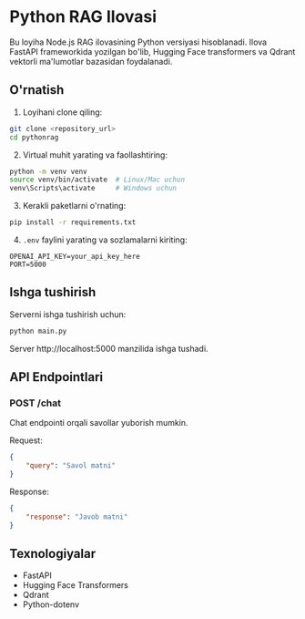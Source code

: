 # Python RAG Ilovasi

Bu loyiha Node.js RAG ilovasining Python versiyasi hisoblanadi. Ilova FastAPI frameworkida yozilgan bo'lib, Hugging Face transformers va Qdrant vektorli ma'lumotlar bazasidan foydalanadi.

## O'rnatish

1. Loyihani clone qiling:
```bash
git clone <repository_url>
cd pythonrag
```

2. Virtual muhit yarating va faollashtiring:
```bash
python -m venv venv
source venv/bin/activate  # Linux/Mac uchun
venv\Scripts\activate     # Windows uchun
```

3. Kerakli paketlarni o'rnating:
```bash
pip install -r requirements.txt
```

4. `.env` faylini yarating va sozlamalarni kiriting:
```
OPENAI_API_KEY=your_api_key_here
PORT=5000
```

## Ishga tushirish

Serverni ishga tushirish uchun:

```bash
python main.py
```

Server http://localhost:5000 manzilida ishga tushadi.

## API Endpointlari

### POST /chat

Chat endpointi orqali savollar yuborish mumkin.

Request:
```json
{
    "query": "Savol matni"
}
```

Response:
```json
{
    "response": "Javob matni"
}
```

## Texnologiyalar

- FastAPI
- Hugging Face Transformers
- Qdrant
- Python-dotenv
